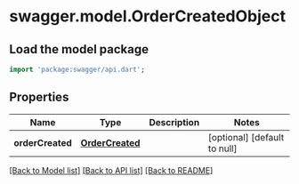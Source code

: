 # swagger.model.OrderCreatedObject

## Load the model package
```dart
import 'package:swagger/api.dart';
```

## Properties
Name | Type | Description | Notes
------------ | ------------- | ------------- | -------------
**orderCreated** | [**OrderCreated**](OrderCreated.md) |  | [optional] [default to null]

[[Back to Model list]](../README.md#documentation-for-models) [[Back to API list]](../README.md#documentation-for-api-endpoints) [[Back to README]](../README.md)

